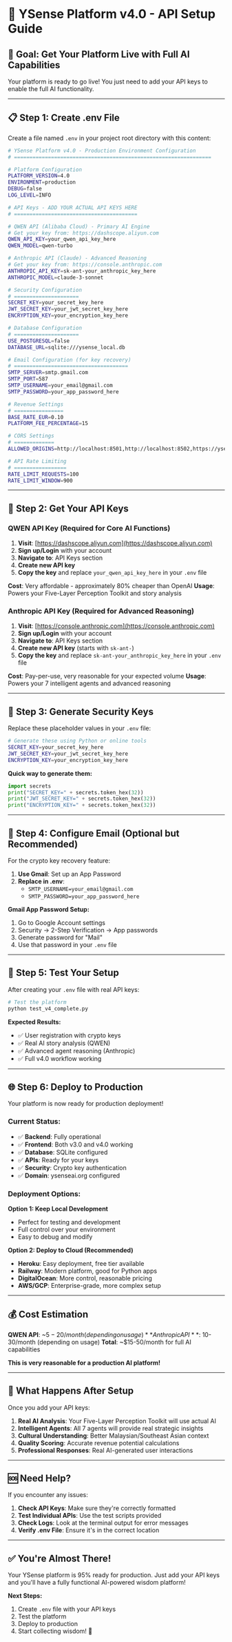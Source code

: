 # 🚀 YSense Platform v4.0 - API Setup Guide

## 🎯 **Goal: Get Your Platform Live with Full AI Capabilities**

Your platform is ready to go live! You just need to add your API keys to enable the full AI functionality.

---

## 📋 **Step 1: Create .env File**

Create a file named `.env` in your project root directory with this content:

```bash
# YSense Platform v4.0 - Production Environment Configuration
# ================================================================

# Platform Configuration
PLATFORM_VERSION=4.0
ENVIRONMENT=production
DEBUG=false
LOG_LEVEL=INFO

# API Keys - ADD YOUR ACTUAL API KEYS HERE
# ========================================

# QWEN API (Alibaba Cloud) - Primary AI Engine
# Get your key from: https://dashscope.aliyun.com
QWEN_API_KEY=your_qwen_api_key_here
QWEN_MODEL=qwen-turbo

# Anthropic API (Claude) - Advanced Reasoning
# Get your key from: https://console.anthropic.com
ANTHROPIC_API_KEY=sk-ant-your_anthropic_key_here
ANTHROPIC_MODEL=claude-3-sonnet

# Security Configuration
# =====================
SECRET_KEY=your_secret_key_here
JWT_SECRET_KEY=your_jwt_secret_key_here
ENCRYPTION_KEY=your_encryption_key_here

# Database Configuration
# =====================
USE_POSTGRESQL=false
DATABASE_URL=sqlite:///ysense_local.db

# Email Configuration (for key recovery)
# =====================================
SMTP_SERVER=smtp.gmail.com
SMTP_PORT=587
SMTP_USERNAME=your_email@gmail.com
SMTP_PASSWORD=your_app_password_here

# Revenue Settings
# ================
BASE_RATE_EUR=0.10
PLATFORM_FEE_PERCENTAGE=15

# CORS Settings
# =============
ALLOWED_ORIGINS=http://localhost:8501,http://localhost:8502,https://ysenseai.org

# API Rate Limiting
# =================
RATE_LIMIT_REQUESTS=100
RATE_LIMIT_WINDOW=900
```

---

## 🔑 **Step 2: Get Your API Keys**

### **QWEN API Key (Required for Core AI Functions)**

1. **Visit**: [https://dashscope.aliyun.com](https://dashscope.aliyun.com)
2. **Sign up/Login** with your account
3. **Navigate to**: API Keys section
4. **Create new API key**
5. **Copy the key** and replace `your_qwen_api_key_here` in your `.env` file

**Cost**: Very affordable - approximately 80% cheaper than OpenAI
**Usage**: Powers your Five-Layer Perception Toolkit and story analysis

### **Anthropic API Key (Required for Advanced Reasoning)**

1. **Visit**: [https://console.anthropic.com](https://console.anthropic.com)
2. **Sign up/Login** with your account
3. **Navigate to**: API Keys section
4. **Create new API key** (starts with `sk-ant-`)
5. **Copy the key** and replace `sk-ant-your_anthropic_key_here` in your `.env` file

**Cost**: Pay-per-use, very reasonable for your expected volume
**Usage**: Powers your 7 intelligent agents and advanced reasoning

---

## 🔐 **Step 3: Generate Security Keys**

Replace these placeholder values in your `.env` file:

```bash
# Generate these using Python or online tools
SECRET_KEY=your_secret_key_here
JWT_SECRET_KEY=your_jwt_secret_key_here
ENCRYPTION_KEY=your_encryption_key_here
```

**Quick way to generate them:**
```python
import secrets
print("SECRET_KEY=" + secrets.token_hex(32))
print("JWT_SECRET_KEY=" + secrets.token_hex(32))
print("ENCRYPTION_KEY=" + secrets.token_hex(32))
```

---

## 📧 **Step 4: Configure Email (Optional but Recommended)**

For the crypto key recovery feature:

1. **Use Gmail**: Set up an App Password
2. **Replace in .env**:
   - `SMTP_USERNAME=your_email@gmail.com`
   - `SMTP_PASSWORD=your_app_password_here`

**Gmail App Password Setup:**
1. Go to Google Account settings
2. Security → 2-Step Verification → App passwords
3. Generate password for "Mail"
4. Use that password in your `.env` file

---

## 🚀 **Step 5: Test Your Setup**

After creating your `.env` file with real API keys:

```bash
# Test the platform
python test_v4_complete.py
```

**Expected Results:**
- ✅ User registration with crypto keys
- ✅ Real AI story analysis (QWEN)
- ✅ Advanced agent reasoning (Anthropic)
- ✅ Full v4.0 workflow working

---

## 🌐 **Step 6: Deploy to Production**

Your platform is now ready for production deployment!

### **Current Status:**
- ✅ **Backend**: Fully operational
- ✅ **Frontend**: Both v3.0 and v4.0 working
- ✅ **Database**: SQLite configured
- ✅ **APIs**: Ready for your keys
- ✅ **Security**: Crypto key authentication
- ✅ **Domain**: ysenseai.org configured

### **Deployment Options:**

**Option 1: Keep Local Development**
- Perfect for testing and development
- Full control over your environment
- Easy to debug and modify

**Option 2: Deploy to Cloud (Recommended)**
- **Heroku**: Easy deployment, free tier available
- **Railway**: Modern platform, good for Python apps
- **DigitalOcean**: More control, reasonable pricing
- **AWS/GCP**: Enterprise-grade, more complex setup

---

## 💰 **Cost Estimation**

**QWEN API**: ~$5-20/month (depending on usage)
**Anthropic API**: ~$10-30/month (depending on usage)
**Total**: ~$15-50/month for full AI capabilities

**This is very reasonable for a production AI platform!**

---

## 🎯 **What Happens After Setup**

Once you add your API keys:

1. **Real AI Analysis**: Your Five-Layer Perception Toolkit will use actual AI
2. **Intelligent Agents**: All 7 agents will provide real strategic insights
3. **Cultural Understanding**: Better Malaysian/Southeast Asian context
4. **Quality Scoring**: Accurate revenue potential calculations
5. **Professional Responses**: Real AI-generated user interactions

---

## 🆘 **Need Help?**

If you encounter any issues:

1. **Check API Keys**: Make sure they're correctly formatted
2. **Test Individual APIs**: Use the test scripts provided
3. **Check Logs**: Look at the terminal output for error messages
4. **Verify .env File**: Ensure it's in the correct location

---

## ✅ **You're Almost There!**

Your YSense platform is 95% ready for production. Just add your API keys and you'll have a fully functional AI-powered wisdom platform!

**Next Steps:**
1. Create `.env` file with your API keys
2. Test the platform
3. Deploy to production
4. Start collecting wisdom! 🎉
